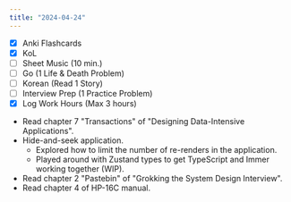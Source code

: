 ```yaml
---
title: "2024-04-24"
---
```


- [x] Anki Flashcards
- [x] KoL
- [ ] Sheet Music (10 min.)
- [ ] Go (1 Life & Death Problem)
- [ ] Korean (Read 1 Story)
- [ ] Interview Prep (1 Practice Problem)
- [x] Log Work Hours (Max 3 hours)

* Read chapter 7 "Transactions" of "Designing Data-Intensive Applications".
* Hide-and-seek application.
	* Explored how to limit the number of re-renders in the application.
	* Played around with Zustand types to get TypeScript and Immer working together (WIP).
* Read chapter 2 "Pastebin" of "Grokking the System Design Interview".
* Read chapter 4 of HP-16C manual.